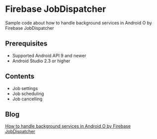 # Firebase JobDispatcher
Sample code about how to handle background services in Android O by Firebase JobDispatcher

## Prerequisites
* Supported Android API 9 and newer
* Android Studio 2.3 or higher

## Contents
* Job settings
* Job scheduling
* Job cancelling

## Blog
[How to handle background services in Android O by Firebase JobDispatcher](https://medium.com/@jirawatee/จัดการ-background-services-ใน-android-o-ด้วย-firebase-jobdispatcher-560205c41eb6)
